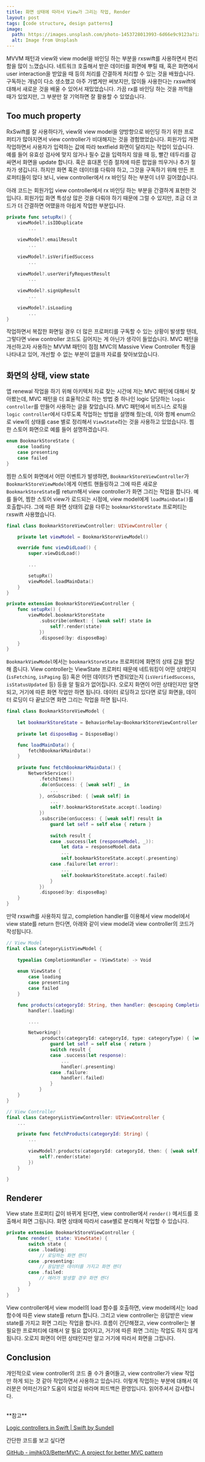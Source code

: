 ```yaml
---
title: 화면 상태에 따라서 View가 그리는 작업, Render
layout: post
tags: [code structure, design patterns]
image:
  path: https://images.unsplash.com/photo-1453728013993-6d66e9c9123a?ixlib=rb-1.2.1&q=85&fm=jpg&crop=entropy&cs=srgb
  alt: Image from Unsplash
---
```


MVVM 패턴과 view와 view model을 바인딩 하는 부분을 rxswift를 사용하면서 편리함을 많이 느꼈습니다. 네트워크 호출해서 받은 데이터를 화면에 뿌릴 때, 혹은 화면에서 user interaction을 받았을 때 등의 처리를 간결하게 처리할 수 있는 것을 배웠습니다. 구독하는 개념이 다소 생소했고 아주 가볍게만 써보지만, 많이들 사용한다는 rxswift에 대해서 새로운 것을 배울 수 있어서 재밌었습니다. 가끔 rx를 바인딩 하는 것을 까먹을 때가 있었지만, 그 부분만 잘 기억하면 잘 활용할 수 있었습니다.

## Too much property

RxSwift를 잘 사용하다가, view와 view model을 양방향으로 바인딩 하기 위한 프로퍼티가 많아지면서 view controller가 비대해지는 것을 경험했었습니다. 회원가입 개편 작업하면서 사용자가 입력하는 값에 따라 textfield 화면이 달라지는 작업이 있습니다. 예를 들어 유효성 검사에 맞지 않거나 필수 값을 입력하지 않을 때 등, 빨간 테두리를 감싸면서 화면을 update 합니다. 혹은 휴대폰 인증 절차에 따른 팝업을 띄우거나 추가 절차가 생깁니다. 하지만 화면 혹은 데이터를 다뤄야 하고, 그것을 구독하기 위해 만든 프로퍼티들이 많다 보니, view controller에서 rx 바인딩 하는 부분이 너무 길어졌습니다.

아래 코드는 회원가입 view controller에서 rx 바인딩 하는 부분을 간결하게 표현한 것입니다. 회원가입 화면 특성상 많은 것을 다뤄야 하기 때문에 그럴 수 있지만, 조금 더 코드가 더 간결하면 어땠을까 아쉽게 작업한 부분입니다.

```swift
private func setupRx() {
    viewModel?.isIDDuplicate
        ...        
        
    viewModel?.emailResult
        ... 
        
    viewModel?.isVerifiedSuccess
        ... 
        
    viewModel?.userVerifyRequestResult
        ... 
        
    viewModel?.signUpResult
        ... 
        
    viewModel?.isLoading
        ...            
}
```

작업하면서 복잡한 화면일 경우 더 많은 프로퍼티를 구독할 수 있는 상황이 발생할 텐데, 그렇다면 view controller 코드도 길어지는 게 아닌가 생각이 들었습니다. MVC 패턴을 개선하고자 사용하는 MVVM 패턴이 점점 MVC의 Massive View Controller 특징을 나타내고 있어, 개선할 수 없는 부분이 없을까 자료를 찾아보았습니다.

## 화면의 상태, view state

앱 renewal 작업을 하기 위해 아키텍처 자료 찾는 시간에 저는 MVC 패턴에 대해서 찾아봤는데, MVC 패턴을 더 효율적으로 하는 방법 중 하나인 logic 담당하는 `logic controller`를 만들어 사용하는 글을 찾았습니다. MVC 패턴에서 비즈니스 로직을 `logic controller`에서 다루도록 작업하는 방법을 설명해 줬는데, 이와 함께 enum으로 view의 상태를 case 별로 정리해서 `ViewState`라는 것을 사용하고 있었습니다. 찜한 스토어 화면으로 예를 들어 설명하겠습니다.

```swift
enum BookmarkStoreState {
    case loading
    case presenting
    case failed
}
```

찜한 스토어 화면에서 어떤 이벤트가 발생하면, `BookmarkStoreViewController`가 `BookmarkStoreViewModel`에게 이벤트 핸들링하고 그에 따른 새로운 `BookmarkStoreState`를 return해서 view controller가 화면 그리는 작업을 합니다. 예를 들어, 찜한 스토어 view가 로드되는 시점에, view model에게 `loadMainData()`를 호출합니다. 그에 따른 화면 상태의 값을 다루는 `bookmarkStoreState` 프로퍼티는 rxswift 사용했습니다.

```swift
final class BookmarkStoreViewController: UIViewController {

    private let viewModel = BookmarkStoreViewModel()

    override func viewDidLoad() {
        super.viewDidLoad()
    
        ...

        setupRx()
        viewModel.loadMainData()
    }
}

private extension BookmarkStoreViewController {
    func setupRx() {
        viewModel.bookmarkStoreState
            .subscribe(onNext: { [weak self] state in
                self?.render(state)
            })
            .disposed(by: disposeBag)
    }
}
```

`BookmarkViewModel`에서는 `bookmarkStoreState` 프로퍼티에 화면의 상태 값을 할당해 줍니다. View controller는 ViewState 프로퍼티 때문에 네트워킹이 어떤 상태인지(`isFetching`, `isPaging` 등) 혹은 어떤 데이터가 변경되었는지 (`isVerifiedSuccess`, `isStatusUpdated` 등) 등을 알 필요가 없어집니다. 오로지 화면이 어떤 상태인지만 알면 되고, 거기에 따른 화면 작업만 하면 됩니다. 데이터 로딩하고 있다면 로딩 화면을, 데이터 로딩이 다 끝났으면 화면 그리는 작업을 하면 됩니다.

```swift
final class BookmarkStoreViewModel {
    
    let bookmarkStoreState = BehaviorRelay<BookmarkStoreViewController.ViewState>(value: .presenting)
    
    private let disposeBag = DisposeBag()

    func loadMainData() {
        fetchBookmarkMainData()
    }
    
    private func fetchBookmarkMainData() {
        NetworkService()
            .fetchItems()
            .do(onSuccess: { [weak self] _ in
                ...
            }, onSubscribed: { [weak self] in
                ...
                self?.bookmarkStoreState.accept(.loading)
            })
            .subscribe(onSuccess: { [weak self] result in
                guard let self = self else { return }
                
                switch result {
                case .success(let (responseModel, _)):
                    let data = responseModel.data
                    ...
                    self.bookmarkStoreState.accept(.presenting)
                case .failure(let error):
                    ...
                    self.bookmarkStoreState.accept(.failed)
                }
            })
            .disposed(by: disposeBag)
    }
}
```

만약 rxswift를 사용하지 않고, completion handler를 이용해서 view model에서 view state를 return 한다면, 아래와 같이 view model과 view controller의 코드가 작성됩니다.

```swift
// View Model
final class CategoryListViewModel {
    
    typealias CompletionHandler = (ViewState) -> Void
    
    enum ViewState {
        case loading
        case presenting
        case failed
    }

    func products(categoryId: String, then handler: @escaping CompletionHandler) {
        handler(.loading)

        ....

        Networking()
            .products(categoryId: categoryId, type: categoryType) { [weak self] result in
                guard let self = self else { return }
                switch result {
                case .success(let response):
                    ...
                    handler(.presenting)
                case .failure:
                    handler(.failed)
                }
            }
    }
}

// View Controller
final class CategoryListViewController: UIViewController {
    ...

    private func fetchProducts(categoryId: String) {
        ...
        
        viewModel?.products(categoryId: categoryId, then: { [weak self] state in
            self?.render(state)
        })
    }

}
```

## Renderer

View state 프로퍼티 값이 바뀌게 된다면, view controller에서 `render()` 메서드를 호출해서 화면 그림니다. 화면 상태에 따라서 case별로 분리해서 작업할 수 있습니다.

```swift
private extension BookmarkStoreViewController {
    func render(_ state: ViewState) {
        switch state {
        case .loading:
            // 로딩하는 화면 랜더
        case .presenting:
            // 응답받은 데이터를 가지고 화면 랜더
        case .failed:
            // 에러가 발생할 경우 화면 랜더
        }
    }
}
```

View controller에서 view model의 load 함수를 호출하면, view model에서는 load 함수에 따른 view state를 return 합니다. 그리고 view controller는 응답받은 view state를 가지고 화면 그리는 작업을 합니다. 흐름이 간단해졌고, view controller는 불필요한 프로퍼티에 대해서 알 필요 없어지고, 거기에 따른 화면 그리는 작업도 하지 않게 됩니다. 오로지 화면이 어떤 상태인지만 알고 거기에 따라서 화면을 그립니다.

## Conclusion

개인적으로 view controller의 코드 줄 수가 줄어들고, view controller가 view 작업만 하게 되는 것 같아  작업하면서 사용하고 있습니다. 이렇게 작업하는 부분에 대해서 여러분은 어떠신가요? 도움이 되었길 바라며 피드백은 환영입니다. 읽어주셔서 감사합니다.

<br>
**참고**
<br>

[Logic controllers in Swift \| Swift by Sundell](https://www.swiftbysundell.com/articles/logic-controllers-in-swift/)

간단한 코드를 보고 싶다면

[GitHub - imjhk03/BetterMVC: A project for better MVC pattern](https://github.com/imjhk03/BetterMVC)
